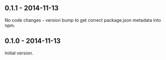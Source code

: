 ## 0.1.1 - 2014-11-13

No code changes - version bump to get correct package.json metadata into npm.

## 0.1.0 - 2014-11-13

Initial version.